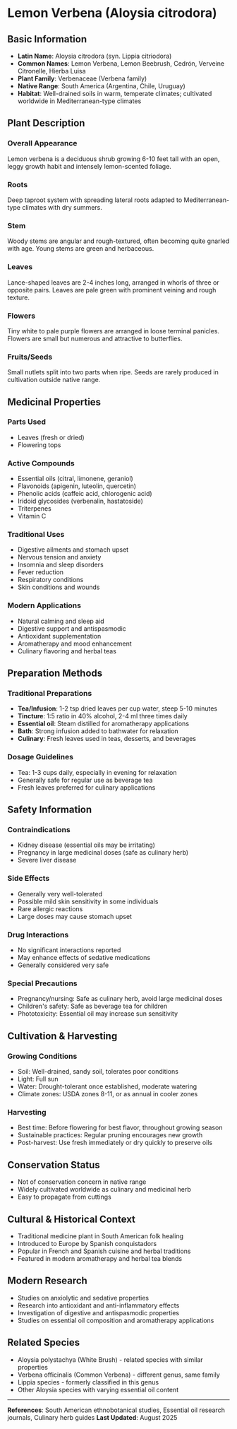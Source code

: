 # Lemon Verbena (Aloysia citrodora)

## Basic Information
- **Latin Name**: Aloysia citrodora (syn. Lippia citriodora)
- **Common Names**: Lemon Verbena, Lemon Beebrush, Cedrón, Verveine Citronelle, Hierba Luisa
- **Plant Family**: Verbenaceae (Verbena family)
- **Native Range**: South America (Argentina, Chile, Uruguay)
- **Habitat**: Well-drained soils in warm, temperate climates; cultivated worldwide in Mediterranean-type climates

## Plant Description

### Overall Appearance
Lemon verbena is a deciduous shrub growing 6-10 feet tall with an open, leggy growth habit and intensely lemon-scented foliage.

### Roots
Deep taproot system with spreading lateral roots adapted to Mediterranean-type climates with dry summers.

### Stem
Woody stems are angular and rough-textured, often becoming quite gnarled with age. Young stems are green and herbaceous.

### Leaves
Lance-shaped leaves are 2-4 inches long, arranged in whorls of three or opposite pairs. Leaves are pale green with prominent veining and rough texture.

### Flowers
Tiny white to pale purple flowers are arranged in loose terminal panicles. Flowers are small but numerous and attractive to butterflies.

### Fruits/Seeds
Small nutlets split into two parts when ripe. Seeds are rarely produced in cultivation outside native range.

## Medicinal Properties

### Parts Used
- Leaves (fresh or dried)
- Flowering tops

### Active Compounds
- Essential oils (citral, limonene, geraniol)
- Flavonoids (apigenin, luteolin, quercetin)
- Phenolic acids (caffeic acid, chlorogenic acid)
- Iridoid glycosides (verbenalin, hastatoside)
- Triterpenes
- Vitamin C

### Traditional Uses
- Digestive ailments and stomach upset
- Nervous tension and anxiety
- Insomnia and sleep disorders
- Fever reduction
- Respiratory conditions
- Skin conditions and wounds

### Modern Applications
- Natural calming and sleep aid
- Digestive support and antispasmodic
- Antioxidant supplementation
- Aromatherapy and mood enhancement
- Culinary flavoring and herbal teas

## Preparation Methods

### Traditional Preparations
- **Tea/Infusion**: 1-2 tsp dried leaves per cup water, steep 5-10 minutes
- **Tincture**: 1:5 ratio in 40% alcohol, 2-4 ml three times daily
- **Essential oil**: Steam distilled for aromatherapy applications
- **Bath**: Strong infusion added to bathwater for relaxation
- **Culinary**: Fresh leaves used in teas, desserts, and beverages

### Dosage Guidelines
- Tea: 1-3 cups daily, especially in evening for relaxation
- Generally safe for regular use as beverage tea
- Fresh leaves preferred for culinary applications

## Safety Information

### Contraindications
- Kidney disease (essential oils may be irritating)
- Pregnancy in large medicinal doses (safe as culinary herb)
- Severe liver disease

### Side Effects
- Generally very well-tolerated
- Possible mild skin sensitivity in some individuals
- Rare allergic reactions
- Large doses may cause stomach upset

### Drug Interactions
- No significant interactions reported
- May enhance effects of sedative medications
- Generally considered very safe

### Special Precautions
- Pregnancy/nursing: Safe as culinary herb, avoid large medicinal doses
- Children's safety: Safe as beverage tea for children
- Phototoxicity: Essential oil may increase sun sensitivity

## Cultivation & Harvesting

### Growing Conditions
- Soil: Well-drained, sandy soil, tolerates poor conditions
- Light: Full sun
- Water: Drought-tolerant once established, moderate watering
- Climate zones: USDA zones 8-11, or as annual in cooler zones

### Harvesting
- Best time: Before flowering for best flavor, throughout growing season
- Sustainable practices: Regular pruning encourages new growth
- Post-harvest: Use fresh immediately or dry quickly to preserve oils

## Conservation Status
- Not of conservation concern in native range
- Widely cultivated worldwide as culinary and medicinal herb
- Easy to propagate from cuttings

## Cultural & Historical Context
- Traditional medicine plant in South American folk healing
- Introduced to Europe by Spanish conquistadors
- Popular in French and Spanish cuisine and herbal traditions
- Featured in modern aromatherapy and herbal tea blends

## Modern Research
- Studies on anxiolytic and sedative properties
- Research into antioxidant and anti-inflammatory effects
- Investigation of digestive and antispasmodic properties
- Studies on essential oil composition and aromatherapy applications

## Related Species
- Aloysia polystachya (White Brush) - related species with similar properties
- Verbena officinalis (Common Verbena) - different genus, same family
- Lippia species - formerly classified in this genus
- Other Aloysia species with varying essential oil content

---

**References**: South American ethnobotanical studies, Essential oil research journals, Culinary herb guides
**Last Updated**: August 2025